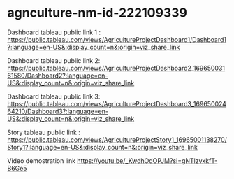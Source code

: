 # agnculture-nm-id-222109339


Dashboard tableau public link 1 : https://public.tableau.com/views/AgricultureProjectDashboard1/Dashboard1?:language=en-US&:display_count=n&:origin=viz_share_link


Dashboard tableau public link 2: https://public.tableau.com/views/AgricultureProjectDashboard2_16965003161580/Dashboard2?:language=en-US&:display_count=n&:origin=viz_share_link


Dashboard tableau public link 3: https://public.tableau.com/views/AgricultureProjectDashboard3_16965002464210/Dashboard3?:language=en-US&:display_count=n&:origin=viz_share_link


Story tableau public link : https://public.tableau.com/views/AgricultureProjectStory1_16965001138270/Story1?:language=en-US&:display_count=n&:origin=viz_share_link



Video demostration link https://youtu.be/_KwdhOdOPJM?si=gNTlzvxkfT-B6Ge5

